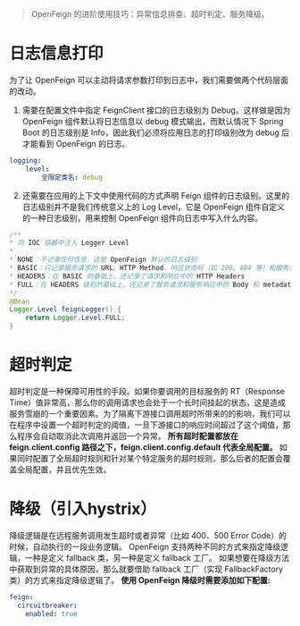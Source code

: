 >OpenFeign 的进阶使用技巧：异常信息排查、超时判定、服务降级。

# 日志信息打印
为了让 OpenFeign 可以主动将请求参数打印到日志中，我们需要做两个代码层面的改动。
1. 需要在配置文件中指定 FeignClient 接口的日志级别为 Debug。这样做是因为 OpenFeign 组件默认将日志信息以 debug 模式输出，而默认情况下 Spring Boot 的日志级别是 Info，因此我们必须将应用日志的打印级别改为 debug 后才能看到 OpenFeign 的日志。
```yaml
logging: 
	level: 
		全限定类名: debug 
```
2. 还需要在应用的上下文中使用代码的方式声明 Feign 组件的日志级别。这里的日志级别并不是我们传统意义上的 Log Level，它是 OpenFeign 组件自定义的一种日志级别，用来控制 OpenFeign 组件向日志中写入什么内容。
```java
/**
* 向 IOC 容器中注入 Logger.Level
* 
* NONE：不记录任何信息，这是 OpenFeign 默认的日志级别
* BASIC：只记录服务请求的 URL、HTTP Method、响应状态码（如 200、404 等）和服务调用的执行时间
* HEADERS：在 BASIC 的基础上，还记录了请求和响应中的 HTTP Headers
* FULL：在 HEADERS 级别的基础上，还记录了服务请求和服务响应中的 Body 和 metadata，FULL 级别记录了最完成的调用信息
*/
@Bean 
Logger.Level feignLogger() {
	return Logger.Level.FULL; 
}
```
# 超时判定
超时判定是一种保障可用性的手段。如果你要调用的目标服务的 RT（Response Time）值非常高，那么你的调用请求也会处于一个长时间挂起的状态，这是造成服务雪崩的一个重要因素。为了隔离下游接口调用超时所带来的的影响，我们可以在程序中设置一个超时判定的阈值，一旦下游接口的响应时间超过了这个阈值，那么程序会自动取消此次调用并返回一个异常。
**所有超时配置都放在 feign.client.config 路径之下，feign.client.config.default 代表全局配置。**
如果同时配置了全局超时规则和针对某个特定服务的超时规则，那么后者的配置会覆盖全局配置，并且优先生效。
# 降级（引入hystrix）
降级逻辑是在远程服务调用发生超时或者异常（比如 400、500 Error Code）的时候，自动执行的一段业务逻辑。
OpenFeign 支持两种不同的方式来指定降级逻辑，一种是定义 fallback 类，另一种是定义 fallback 工厂。
如果想要在降级方法中获取到异常的具体原因，那么就要借助 fallback 工厂（实现 FallbackFactory 类）的方式来指定降级逻辑了。
**使用 OpenFeign 降级时需要添加如下配置:**
```yaml
feign:  
  circuitbreaker:  
    enabled: true
```
